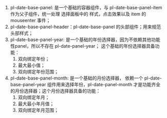 1. pl-date-base-panel: 是一个基础的容器组件，与 pl-date-base-panel-item 作为父子组件，统一处理 选择面板中的
样式，点击效果以及 item 的mouseenter 事件；
1. pl-date-base-panel-header：pl-date-base-panel 的头部组件；用来规范头部样式； 
1. pl-date-base-panel-year: 是一个基础的年份选择器，因为不依赖其他功能性panel，所以不存在 pl-date-panel-year；
这个基础的年份选择器具备功能：
    1. 双向绑定年份；
    2. 最大最小值；
    3. 双向绑定年份范围；
1. pl-date-base-panel-month: 是一个基础的月份选择器， 依赖一个 pl-date-base-panel-year 组件用来选择年份，pl-date-panel-month
才是功能齐全的月份选择器；这个月份选择器具备的功能：
    1. 双向绑定年月；
    2. 最大最小年月值；
    3. 双向绑定年月范围；
      